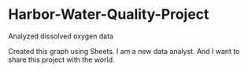 # Harbor-Water-Quality-Project
Analyzed dissolved oxygen data

Created this graph using Sheets. I am a new data analyst. And I want to share this project with the world. 
